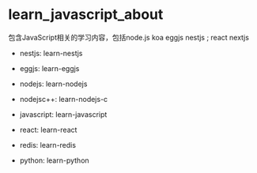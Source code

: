 # learn_javascript_about
包含JavaScript相关的学习内容，包括node.js  koa  eggjs nestjs ;  react  nextjs


* nestjs: learn-nestjs
* eggjs:  learn-eggjs
* nodejs: learn-nodejs
* nodejsc++: learn-nodejs-c
* javascript: learn-javascript

* react: learn-react
* redis: learn-redis
* python: learn-python